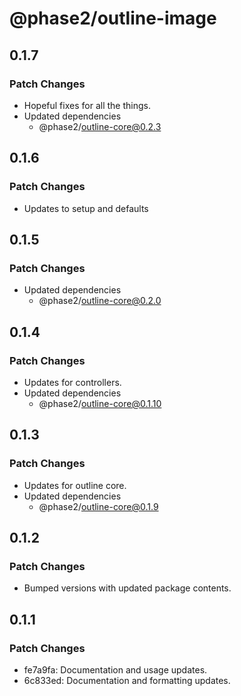 # @phase2/outline-image

## 0.1.7

### Patch Changes

- Hopeful fixes for all the things.
- Updated dependencies
  - @phase2/outline-core@0.2.3

## 0.1.6

### Patch Changes

- Updates to setup and defaults

## 0.1.5

### Patch Changes

- Updated dependencies
  - @phase2/outline-core@0.2.0

## 0.1.4

### Patch Changes

- Updates for controllers.
- Updated dependencies
  - @phase2/outline-core@0.1.10

## 0.1.3

### Patch Changes

- Updates for outline core.
- Updated dependencies
  - @phase2/outline-core@0.1.9

## 0.1.2

### Patch Changes

- Bumped versions with updated package contents.

## 0.1.1

### Patch Changes

- fe7a9fa: Documentation and usage updates.
- 6c833ed: Documentation and formatting updates.
